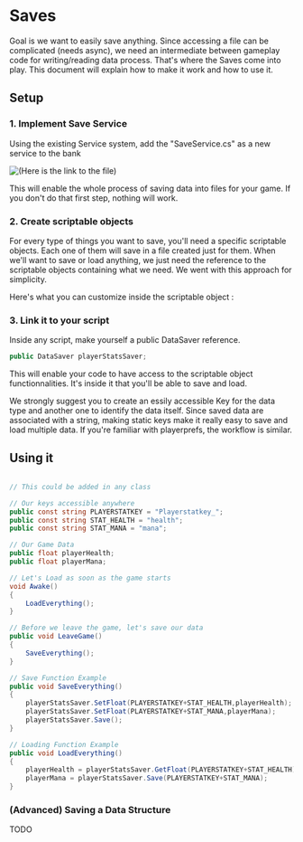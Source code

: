 # Saves

Goal is we want to easily save anything. Since accessing a file can be complicated (needs async), we need an intermediate between gameplay 
code for writing/reading data process. That's where the Saves come into play. This document will explain how to make it work and how to use it. 

## Setup

### 1. Implement Save Service

Using the existing Service system, add the "SaveService.cs" as a new service to the bank 

![(Here is the link to the file)](https://gitlab.com/PlaymindIP/playlib/blob/master/Saves/SaveService.cs) 

This will enable the whole process of saving data into files for your game. If you don't do that first step, nothing will work. 

### 2. Create scriptable objects

For every type of things you want to save, you'll need a specific scriptable objects. Each one of them will save in a file created
just for them. When we'll want to save or load anything, we just need the reference to the scriptable objects containing what we need. 
We went with this approach for simplicity. 

Here's what you can customize inside the scriptable object :


### 3. Link it to your script

Inside any script, make yourself a public DataSaver reference.

``` C#
public DataSaver playerStatsSaver;
```

This will enable your code to have access to the scriptable object functionnalities. It's inside it that you'll be able to save and load.

We strongly suggest you to create an essily accessible Key for the data type and another one to identify the data itself. Since saved data
are associated with a string, making static keys make it really easy to save and load multiple data. If you're familiar with playerprefs, the workflow is similar.

## Using it

``` C#

// This could be added in any class

// Our keys accessible anywhere
public const string PLAYERSTATKEY = "Playerstatkey_";
public const string STAT_HEALTH = "health";
public const string STAT_MANA = "mana";

// Our Game Data
public float playerHealth;
public float playerMana;

// Let's Load as soon as the game starts
void Awake()
{
    LoadEverything();
}

// Before we leave the game, let's save our data
public void LeaveGame()
{
    SaveEverything();
}

// Save Function Example
public void SaveEverything()
{
    playerStatsSaver.SetFloat(PLAYERSTATKEY+STAT_HEALTH,playerHealth);
    playerStatsSaver.SetFloat(PLAYERSTATKEY+STAT_MANA,playerMana);
    playerStatsSaver.Save();
}

// Loading Function Example
public void LoadEverything()
{
    playerHealth = playerStatsSaver.GetFloat(PLAYERSTATKEY+STAT_HEALTH);
    playerMana = playerStatsSaver.Save(PLAYERSTATKEY+STAT_MANA);
}
```


### (Advanced) Saving a Data Structure

TODO

